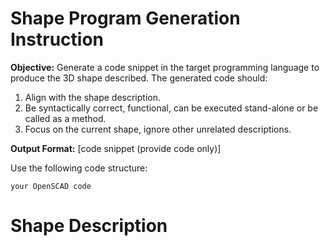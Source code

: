 # Shape Program Generation Instruction

**Objective:** Generate a code snippet in the target programming language to produce the 3D shape described. The generated code should:
1. Align with the shape description.
2. Be syntactically correct, functional, can be executed stand-alone or be called as a method. 
3. Focus on the current shape, ignore other unrelated descriptions.

**Output Format:** 
[code snippet (provide code only)]

Use the following code structure:
```openscad
your OpenSCAD code
```

# Shape Description
